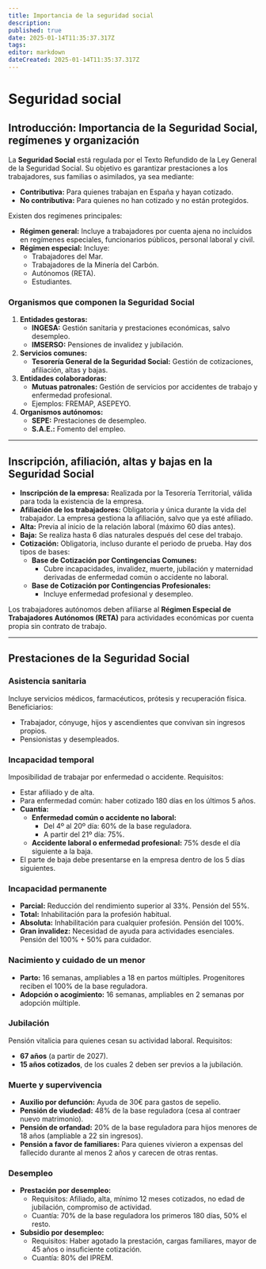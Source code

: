 ```yaml
---
title: Importancia de la seguridad social
description: 
published: true
date: 2025-01-14T11:35:37.317Z
tags: 
editor: markdown
dateCreated: 2025-01-14T11:35:37.317Z
---
```


# Seguridad social

## Introducción: Importancia de la Seguridad Social, regímenes y organización
La **Seguridad Social** está regulada por el Texto Refundido de la Ley General de la Seguridad Social. Su objetivo es garantizar prestaciones a los trabajadores, sus familias o asimilados, ya sea mediante:

- **Contributiva:** Para quienes trabajan en España y hayan cotizado.
- **No contributiva:** Para quienes no han cotizado y no están protegidos.

Existen dos regímenes principales:
- **Régimen general:** Incluye a trabajadores por cuenta ajena no incluidos en regímenes especiales, funcionarios públicos, personal laboral y civil.
- **Régimen especial:** Incluye:
  - Trabajadores del Mar.
  - Trabajadores de la Minería del Carbón.
  - Autónomos (RETA).
  - Estudiantes.

### Organismos que componen la Seguridad Social
1. **Entidades gestoras:**
   - **INGESA:** Gestión sanitaria y prestaciones económicas, salvo desempleo.
   - **IMSERSO:** Pensiones de invalidez y jubilación.
2. **Servicios comunes:**
   - **Tesorería General de la Seguridad Social:** Gestión de cotizaciones, afiliación, altas y bajas.
3. **Entidades colaboradoras:**
   - **Mutuas patronales:** Gestión de servicios por accidentes de trabajo y enfermedad profesional.
   - Ejemplos: FREMAP, ASEPEYO.
4. **Organismos autónomos:**
   - **SEPE:** Prestaciones de desempleo.
   - **S.A.E.:** Fomento del empleo.

---

## Inscripción, afiliación, altas y bajas en la Seguridad Social

- **Inscripción de la empresa:** Realizada por la Tesorería Territorial, válida para toda la existencia de la empresa.
- **Afiliación de los trabajadores:** Obligatoria y única durante la vida del trabajador. La empresa gestiona la afiliación, salvo que ya esté afiliado.
- **Alta:** Previa al inicio de la relación laboral (máximo 60 días antes).
- **Baja:** Se realiza hasta 6 días naturales después del cese del trabajo.
- **Cotización:** Obligatoria, incluso durante el periodo de prueba. Hay dos tipos de bases:
  - **Base de Cotización por Contingencias Comunes:**
    - Cubre incapacidades, invalidez, muerte, jubilación y maternidad derivadas de enfermedad común o accidente no laboral.
  - **Base de Cotización por Contingencias Profesionales:**
    - Incluye enfermedad profesional y desempleo.

Los trabajadores autónomos deben afiliarse al **Régimen Especial de Trabajadores Autónomos (RETA)** para actividades económicas por cuenta propia sin contrato de trabajo.

---

## Prestaciones de la Seguridad Social

### Asistencia sanitaria
Incluye servicios médicos, farmacéuticos, prótesis y recuperación física. Beneficiarios:
- Trabajador, cónyuge, hijos y ascendientes que convivan sin ingresos propios.
- Pensionistas y desempleados.

### Incapacidad temporal
Imposibilidad de trabajar por enfermedad o accidente. Requisitos:
- Estar afiliado y de alta.
- Para enfermedad común: haber cotizado 180 días en los últimos 5 años.
- **Cuantía:**
  - **Enfermedad común o accidente no laboral:**
    - Del 4º al 20º día: 60% de la base reguladora.
    - A partir del 21º día: 75%.
  - **Accidente laboral o enfermedad profesional:** 75% desde el día siguiente a la baja.
- El parte de baja debe presentarse en la empresa dentro de los 5 días siguientes.

### Incapacidad permanente
- **Parcial:** Reducción del rendimiento superior al 33%. Pensión del 55%.
- **Total:** Inhabilitación para la profesión habitual.
- **Absoluta:** Inhabilitación para cualquier profesión. Pensión del 100%.
- **Gran invalidez:** Necesidad de ayuda para actividades esenciales. Pensión del 100% + 50% para cuidador.

### Nacimiento y cuidado de un menor
- **Parto:** 16 semanas, ampliables a 18 en partos múltiples. Progenitores reciben el 100% de la base reguladora.
- **Adopción o acogimiento:** 16 semanas, ampliables en 2 semanas por adopción múltiple.

### Jubilación
Pensión vitalicia para quienes cesan su actividad laboral. Requisitos:
- **67 años** (a partir de 2027).
- **15 años cotizados**, de los cuales 2 deben ser previos a la jubilación.

### Muerte y supervivencia
- **Auxilio por defunción:** Ayuda de 30€ para gastos de sepelio.
- **Pensión de viudedad:** 48% de la base reguladora (cesa al contraer nuevo matrimonio).
- **Pensión de orfandad:** 20% de la base reguladora para hijos menores de 18 años (ampliable a 22 sin ingresos).
- **Pensión a favor de familiares:** Para quienes vivieron a expensas del fallecido durante al menos 2 años y carecen de otras rentas.

### Desempleo
- **Prestación por desempleo:**
  - Requisitos: Afiliado, alta, mínimo 12 meses cotizados, no edad de jubilación, compromiso de actividad.
  - Cuantía: 70% de la base reguladora los primeros 180 días, 50% el resto.
- **Subsidio por desempleo:**
  - Requisitos: Haber agotado la prestación, cargas familiares, mayor de 45 años o insuficiente cotización.
  - Cuantía: 80% del IPREM.

